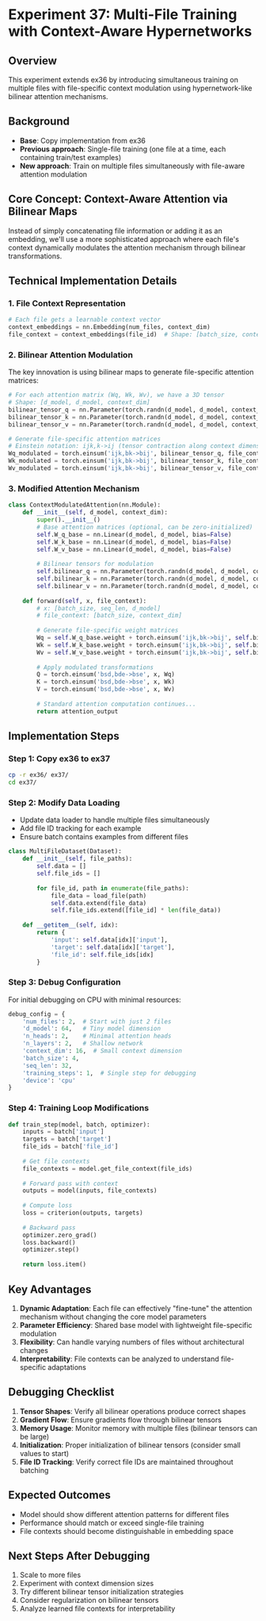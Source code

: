 # Experiment 37: Multi-File Training with Context-Aware Hypernetworks

## Overview
This experiment extends ex36 by introducing simultaneous training on multiple files with file-specific context modulation using hypernetwork-like bilinear attention mechanisms.

## Background
- **Base**: Copy implementation from ex36
- **Previous approach**: Single-file training (one file at a time, each containing train/test examples)
- **New approach**: Train on multiple files simultaneously with file-aware attention modulation

## Core Concept: Context-Aware Attention via Bilinear Maps

Instead of simply concatenating file information or adding it as an embedding, we'll use a more sophisticated approach where each file's context dynamically modulates the attention mechanism through bilinear transformations.

## Technical Implementation Details

### 1. File Context Representation
```python
# Each file gets a learnable context vector
context_embeddings = nn.Embedding(num_files, context_dim)
file_context = context_embeddings(file_id)  # Shape: [batch_size, context_dim]
```

### 2. Bilinear Attention Modulation

The key innovation is using bilinear maps to generate file-specific attention matrices:

```python
# For each attention matrix (Wq, Wk, Wv), we have a 3D tensor
# Shape: [d_model, d_model, context_dim]
bilinear_tensor_q = nn.Parameter(torch.randn(d_model, d_model, context_dim))
bilinear_tensor_k = nn.Parameter(torch.randn(d_model, d_model, context_dim))
bilinear_tensor_v = nn.Parameter(torch.randn(d_model, d_model, context_dim))

# Generate file-specific attention matrices
# Einstein notation: ijk,k->ij (tensor contraction along context dimension)
Wq_modulated = torch.einsum('ijk,bk->bij', bilinear_tensor_q, file_context)
Wk_modulated = torch.einsum('ijk,bk->bij', bilinear_tensor_k, file_context)
Wv_modulated = torch.einsum('ijk,bk->bij', bilinear_tensor_v, file_context)
```

### 3. Modified Attention Mechanism

```python
class ContextModulatedAttention(nn.Module):
    def __init__(self, d_model, context_dim):
        super().__init__()
        # Base attention matrices (optional, can be zero-initialized)
        self.W_q_base = nn.Linear(d_model, d_model, bias=False)
        self.W_k_base = nn.Linear(d_model, d_model, bias=False)
        self.W_v_base = nn.Linear(d_model, d_model, bias=False)
        
        # Bilinear tensors for modulation
        self.bilinear_q = nn.Parameter(torch.randn(d_model, d_model, context_dim))
        self.bilinear_k = nn.Parameter(torch.randn(d_model, d_model, context_dim))
        self.bilinear_v = nn.Parameter(torch.randn(d_model, d_model, context_dim))
        
    def forward(self, x, file_context):
        # x: [batch_size, seq_len, d_model]
        # file_context: [batch_size, context_dim]
        
        # Generate file-specific weight matrices
        Wq = self.W_q_base.weight + torch.einsum('ijk,bk->bij', self.bilinear_q, file_context)
        Wk = self.W_k_base.weight + torch.einsum('ijk,bk->bij', self.bilinear_k, file_context)
        Wv = self.W_v_base.weight + torch.einsum('ijk,bk->bij', self.bilinear_v, file_context)
        
        # Apply modulated transformations
        Q = torch.einsum('bsd,bde->bse', x, Wq)
        K = torch.einsum('bsd,bde->bse', x, Wk)
        V = torch.einsum('bsd,bde->bse', x, Wv)
        
        # Standard attention computation continues...
        return attention_output
```

## Implementation Steps

### Step 1: Copy ex36 to ex37
```bash
cp -r ex36/ ex37/
cd ex37/
```

### Step 2: Modify Data Loading
- Update data loader to handle multiple files simultaneously
- Add file ID tracking for each example
- Ensure batch contains examples from different files

```python
class MultiFileDataset(Dataset):
    def __init__(self, file_paths):
        self.data = []
        self.file_ids = []
        
        for file_id, path in enumerate(file_paths):
            file_data = load_file(path)
            self.data.extend(file_data)
            self.file_ids.extend([file_id] * len(file_data))
    
    def __getitem__(self, idx):
        return {
            'input': self.data[idx]['input'],
            'target': self.data[idx]['target'],
            'file_id': self.file_ids[idx]
        }
```

### Step 3: Debug Configuration
For initial debugging on CPU with minimal resources:

```python
debug_config = {
    'num_files': 2,  # Start with just 2 files
    'd_model': 64,   # Tiny model dimension
    'n_heads': 2,    # Minimal attention heads
    'n_layers': 2,   # Shallow network
    'context_dim': 16,  # Small context dimension
    'batch_size': 4,
    'seq_len': 32,
    'training_steps': 1,  # Single step for debugging
    'device': 'cpu'
}
```

### Step 4: Training Loop Modifications

```python
def train_step(model, batch, optimizer):
    inputs = batch['input']
    targets = batch['target']
    file_ids = batch['file_id']
    
    # Get file contexts
    file_contexts = model.get_file_context(file_ids)
    
    # Forward pass with context
    outputs = model(inputs, file_contexts)
    
    # Compute loss
    loss = criterion(outputs, targets)
    
    # Backward pass
    optimizer.zero_grad()
    loss.backward()
    optimizer.step()
    
    return loss.item()
```

## Key Advantages

1. **Dynamic Adaptation**: Each file can effectively "fine-tune" the attention mechanism without changing the core model parameters
2. **Parameter Efficiency**: Shared base model with lightweight file-specific modulation
3. **Flexibility**: Can handle varying numbers of files without architectural changes
4. **Interpretability**: File contexts can be analyzed to understand file-specific adaptations

## Debugging Checklist

1. **Tensor Shapes**: Verify all bilinear operations produce correct shapes
2. **Gradient Flow**: Ensure gradients flow through bilinear tensors
3. **Memory Usage**: Monitor memory with multiple files (bilinear tensors can be large)
4. **Initialization**: Proper initialization of bilinear tensors (consider small values to start)
5. **File ID Tracking**: Verify correct file IDs are maintained throughout batching

## Expected Outcomes

- Model should show different attention patterns for different files
- Performance should match or exceed single-file training
- File contexts should become distinguishable in embedding space

## Next Steps After Debugging

1. Scale to more files
2. Experiment with context dimension sizes
3. Try different bilinear tensor initialization strategies
4. Consider regularization on bilinear tensors
5. Analyze learned file contexts for interpretability